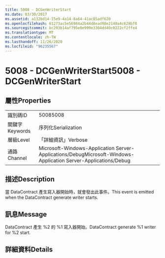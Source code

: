 ```yaml
---
title: 5008 - DCGenWriterStart
ms.date: 03/30/2017
ms.assetid: a132bd14-15e9-4a14-8a64-41ac85adf620
ms.openlocfilehash: 61273ac5e56984a2b44d8ead98e2140a4c628bf8
ms.sourcegitcommit: bc293b14af795e0e999e3304dd40c0222cf2ffe4
ms.translationtype: MT
ms.contentlocale: zh-TW
ms.lasthandoff: 11/26/2020
ms.locfileid: "96235567"
---
```

# <a name="5008---dcgenwriterstart"></a><span data-ttu-id="0d075-102">5008 - DCGenWriterStart</span><span class="sxs-lookup"><span data-stu-id="0d075-102">5008 - DCGenWriterStart</span></span>

## <a name="properties"></a><span data-ttu-id="0d075-103">屬性</span><span class="sxs-lookup"><span data-stu-id="0d075-103">Properties</span></span>  
  
|||  
|-|-|  
|<span data-ttu-id="0d075-104">識別碼</span><span class="sxs-lookup"><span data-stu-id="0d075-104">ID</span></span>|<span data-ttu-id="0d075-105">5008</span><span class="sxs-lookup"><span data-stu-id="0d075-105">5008</span></span>|  
|<span data-ttu-id="0d075-106">關鍵字</span><span class="sxs-lookup"><span data-stu-id="0d075-106">Keywords</span></span>|<span data-ttu-id="0d075-107">序列化</span><span class="sxs-lookup"><span data-stu-id="0d075-107">Serialization</span></span>|  
|<span data-ttu-id="0d075-108">層級</span><span class="sxs-lookup"><span data-stu-id="0d075-108">Level</span></span>|<span data-ttu-id="0d075-109">「詳細資訊」</span><span class="sxs-lookup"><span data-stu-id="0d075-109">Verbose</span></span>|  
|<span data-ttu-id="0d075-110">通路</span><span class="sxs-lookup"><span data-stu-id="0d075-110">Channel</span></span>|<span data-ttu-id="0d075-111">Microsoft-Windows-Application Server-Applications/Debug</span><span class="sxs-lookup"><span data-stu-id="0d075-111">Microsoft-Windows-Application Server-Applications/Debug</span></span>|  
  
## <a name="description"></a><span data-ttu-id="0d075-112">描述</span><span class="sxs-lookup"><span data-stu-id="0d075-112">Description</span></span>  

 <span data-ttu-id="0d075-113">當 DataContract 產生寫入器開始時，就會發出此事件。</span><span class="sxs-lookup"><span data-stu-id="0d075-113">This event is emitted when the DataContract generate writer starts.</span></span>  
  
## <a name="message"></a><span data-ttu-id="0d075-114">訊息</span><span class="sxs-lookup"><span data-stu-id="0d075-114">Message</span></span>  

 <span data-ttu-id="0d075-115">DataContract 產生 %2 的 %1 寫入器開始。</span><span class="sxs-lookup"><span data-stu-id="0d075-115">DataContract generate %1 writer for %2 start.</span></span>  
  
## <a name="details"></a><span data-ttu-id="0d075-116">詳細資料</span><span class="sxs-lookup"><span data-stu-id="0d075-116">Details</span></span>
